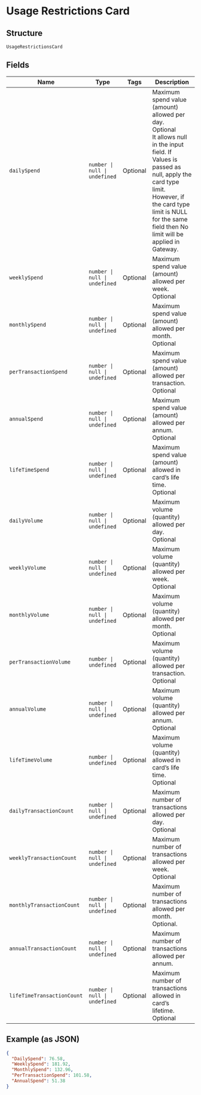 
# Usage Restrictions Card

## Structure

`UsageRestrictionsCard`

## Fields

| Name | Type | Tags | Description |
|  --- | --- | --- | --- |
| `dailySpend` | `number \| null \| undefined` | Optional | Maximum spend value (amount) allowed per day.<br>Optional<br>It allows null in the input field. If Values is passed as null, apply the card type limit. However, if the card type limit is NULL for the same field then No limit will be applied in Gateway. |
| `weeklySpend` | `number \| null \| undefined` | Optional | Maximum spend value (amount) allowed per week.<br>Optional |
| `monthlySpend` | `number \| null \| undefined` | Optional | Maximum spend value (amount) allowed per month.<br>Optional |
| `perTransactionSpend` | `number \| null \| undefined` | Optional | Maximum spend value (amount) allowed per transaction.<br>Optional |
| `annualSpend` | `number \| null \| undefined` | Optional | Maximum spend value (amount) allowed per annum.<br>Optional |
| `lifeTimeSpend` | `number \| null \| undefined` | Optional | Maximum spend value (amount) allowed in card’s life time.<br>Optional |
| `dailyVolume` | `number \| null \| undefined` | Optional | Maximum volume (quantity) allowed per day.<br>Optional |
| `weeklyVolume` | `number \| null \| undefined` | Optional | Maximum volume (quantity) allowed per week.<br>Optional |
| `monthlyVolume` | `number \| null \| undefined` | Optional | Maximum volume (quantity) allowed per month.<br>Optional |
| `perTransactionVolume` | `number \| undefined` | Optional | Maximum volume (quantity) allowed per transaction.<br>Optional |
| `annualVolume` | `number \| null \| undefined` | Optional | Maximum volume (quantity) allowed per annum.<br>Optional |
| `lifeTimeVolume` | `number \| undefined` | Optional | Maximum volume (quantity) allowed in card’s life time.<br>Optional |
| `dailyTransactionCount` | `number \| null \| undefined` | Optional | Maximum number of transactions allowed per day.<br>Optional |
| `weeklyTransactionCount` | `number \| null \| undefined` | Optional | Maximum number of transactions allowed per week.<br>Optional |
| `monthlyTransactionCount` | `number \| null \| undefined` | Optional | Maximum number of transactions allowed per month.<br>Optional. |
| `annualTransactionCount` | `number \| null \| undefined` | Optional | Maximum number of transactions allowed per annum. |
| `lifeTimeTransactionCount` | `number \| null \| undefined` | Optional | Maximum number of transactions allowed in card’s lifetime.<br>Optional |

## Example (as JSON)

```json
{
  "DailySpend": 76.58,
  "WeeklySpend": 181.92,
  "MonthlySpend": 132.96,
  "PerTransactionSpend": 101.58,
  "AnnualSpend": 51.38
}
```

